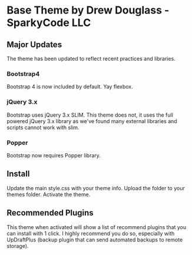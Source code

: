 # Base Theme by Drew Douglass - SparkyCode LLC

## Major Updates
The theme has been updated to reflect recent practices and libraries.

### Bootstrap4
Bootstrap 4 is now included by default. Yay flexbox.

### jQuery 3.x
Bootstrap uses jQuery 3.x SLIM. This theme does not, it uses the full powered jQuery 3.x library as we've found many external libraries and scripts cannot work with slim.

### Popper
Bootstrap now requires Popper library.

## Install
Update the main style.css with your theme info. Upload the folder to your themes folder. Activate the theme.

## Recommended Plugins
This theme when activated will show a list of recommend plugins that you can install with 1 click.
I highly recommend you do so, especially with UpDraftPlus (backup plugin that can send automated backups to remote storage).
